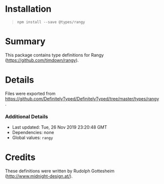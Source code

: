 # Installation
> `npm install --save @types/rangy`

# Summary
This package contains type definitions for Rangy (https://github.com/timdown/rangy).

# Details
Files were exported from https://github.com/DefinitelyTyped/DefinitelyTyped/tree/master/types/rangy.

### Additional Details
 * Last updated: Tue, 26 Nov 2019 23:20:48 GMT
 * Dependencies: none
 * Global values: `rangy`

# Credits
These definitions were written by Rudolph Gottesheim (http://www.midnight-design.at/).
